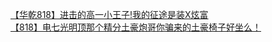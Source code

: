 [【华乾818】进击的高一小王子!我的征途是装X炫富](http://tieba.baidu.com/p/3267209780?see_lz=1&pn=)   
[【818】电七光明顶那个精分土豪炮哥你骗来的土豪椅子好坐么！](http://tieba.baidu.com/p/3267917746?see_lz=1&pn=)   
